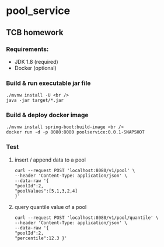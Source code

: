 # pool_service

## TCB homework

### Requirements:

- JDK 1.8 (required)
- Docker (optional)

### Build & run executable jar file

```shell
./mvnw install -U <br />
java -jar target/*.jar
```

### Build & deploy docker image

```shell
./mvnw install spring-boot:build-image <br />
docker run -d -p 8080:8080 poolservice:0.0.1-SNAPSHOT
```

### Test

1. insert / append data to a pool <br/>
   ```shell
   curl --request POST 'localhost:8080/v1/pool' \
   --header 'Content-Type: application/json' \
   --data-raw '{
   "poolId":2,
   "poolValues":[5,1,3,2,4]
   }'
   ```
2. query quantile value of a pool <br>
   ```shell
   curl --request POST 'localhost:8080/v1/pool/quantile' \
   --header 'Content-Type: application/json' \
   --data-raw '{
   "poolId":2,
   "percentile":12.3 }'
   ```
